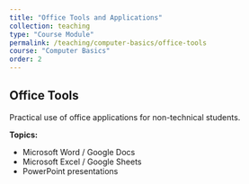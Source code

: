 ```yaml
---
title: "Office Tools and Applications"
collection: teaching
type: "Course Module"
permalink: /teaching/computer-basics/office-tools
course: "Computer Basics"
order: 2
---
```


## Office Tools

Practical use of office applications for non-technical students.

**Topics:**
- Microsoft Word / Google Docs
- Microsoft Excel / Google Sheets
- PowerPoint presentations
